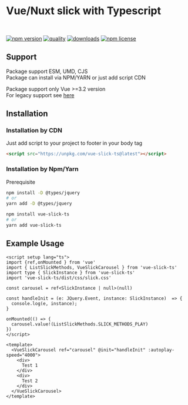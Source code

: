 <p align="center">
<h1>Vue/Nuxt slick with Typescript</h1>
<br/>    

[![npm version](https://img.shields.io/npm/v/vue-slick-ts.svg?style=flat-square)](http://badge.fury.io/js/vue-slick-ts)
[![quality](https://packagequality.com/shield/vue-slick-ts.svg)](https://packagequality.com/#?package=vue-slick-ts)
[![downloads](https://img.shields.io/npm/dm/vue-slick-ts.svg?style=flat-square)](http://badge.fury.io/js/vue-slick-ts)
[![npm license](https://img.shields.io/npm/l/vue-slick-ts.svg?style=flat-square)](http://badge.fury.io/js/vue-slick-ts)
</p>


## Support

Package support ESM, UMD, CJS <br />
Package can install via NPM/YARN or just add script CDN <br/>

Package support only Vue >=3.2 version</br>
For legacy support see [here](https://www.npmjs.com/package/vue-slick)

## Installation

### Installation by CDN

Just add script to your project to footer in your body tag <br/>

```html
<script src="https://unpkg.com/vue-slick-ts@latest"></script>
```

### Installation by Npm/Yarn

Prerequisite

```sh
npm install -D @types/jquery
# or
yarn add -D @types/jquery
```

```sh
npm install vue-slick-ts
# or
yarn add vue-slick-ts
```

## Example Usage

```vue
<script setup lang="ts">
import {ref,onMounted } from 'vue'
import { ListSlickMethods, VueSlickCarousel } from 'vue-slick-ts'
import type { SlickInstance } from 'vue-slick-ts'
import 'vue-slick-ts/dist/css/slick.css'

const carousel = ref<SlickInstance | null>(null)

const handleInit = (e: JQuery.Event, instance: SlickInstance)  => {
  console.log(e, instance);
}

onMounted(() => {
  carousel.value!(ListSlickMethods.SLICK_METHODS_PLAY)
})
</script>

<template>
  <VueSlickCarousel ref="carousel" @init="handleInit" :autoplay-speed="4000">
    <div>
      Test 1
    </div>
    <div>
      Test 2
    </div>
  </VueSlickCarousel>
</template>
```